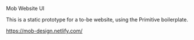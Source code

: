 Mob Website UI

This is a static prototype for a to-be website, using the Primitive boilerplate.

https://mob-design.netlify.com/
